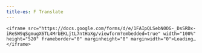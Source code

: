 ```yaml
---
title-es: F Translate
---
```

`<iframe src="https://docs.google.com/forms/d/e/1FAIpQLSebN0OG-_DsSRDx-iReSW9qSgmugX6TL4MrbEKLjtL7ntHaXg/viewform?embedded=true" width="100%" height="520" frameborder="0" marginheight="0" marginwidth="0">Loading…</iframe>`